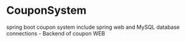 # CouponSystem
spring boot coupon system include spring web and MySQL database connections - Backend of coupon WEB
